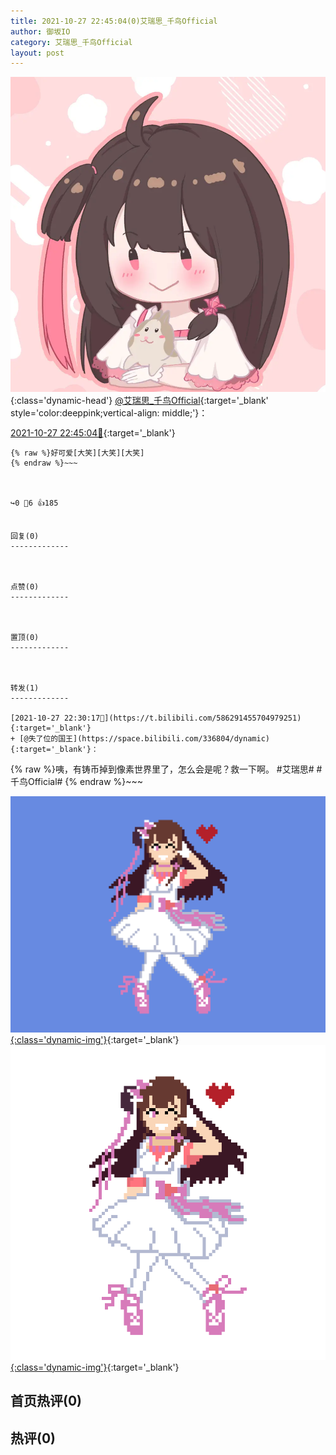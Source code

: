 ```yaml
---
title: 2021-10-27 22:45:04(0)艾瑞思_千鸟Official
author: 御坂IO
category: 艾瑞思_千鸟Official
layout: post
---
```


![img](/images/7e08840c56f251de28bdf766b647bd5fe9a5d50a.jpg){:class='dynamic-head'}
[@艾瑞思_千鸟Official](https://space.bilibili.com/1090010845/dynamic){:target='_blank' style='color:deeppink;vertical-align: middle;'}：

[2021-10-27 22:45:04🔗](https://t.bilibili.com/586295265339957272){:target='_blank'}

~~~
{% raw %}好可爱[大笑][大笑][大笑]
{% endraw %}~~~



↪️0 💬6 👍185


回复(0)
-------------



点赞(0)
-------------



置顶(0)
-------------



转发(1)
-------------

[2021-10-27 22:30:17🔗](https://t.bilibili.com/586291455704979251){:target='_blank'}
+ [@失了位的国王](https://space.bilibili.com/336804/dynamic){:target='_blank'}：
~~~
{% raw %}咦，有铸币掉到像素世界里了，怎么会是呢？救一下啊。 #艾瑞思# #千鸟Official# 
{% endraw %}~~~


[![img](/images/05f26bb2df14c3461f5b22f895741c6fa6c85d68.png){:class='dynamic-img'}](/images/05f26bb2df14c3461f5b22f895741c6fa6c85d68.png){:target='_blank'}
[![img](/images/d99f79aa7fb523a774edec993ed0f0a63eb2d9b2.png){:class='dynamic-img'}](/images/d99f79aa7fb523a774edec993ed0f0a63eb2d9b2.png){:target='_blank'}




首页热评(0)
-------------



热评(0)
-------------




